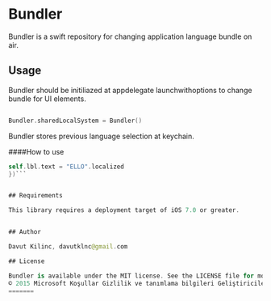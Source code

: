 # Bundler



Bundler is a swift repository for changing application language bundle on air.

## Usage

Bundler should be initiliazed at appdelegate launchwithoptions to change bundle for UI elements.

```Swift

Bundler.sharedLocalSystem = Bundler()

```


Bundler stores previous language selection at keychain. 


####How to use

```Swift Bundler.sharedLocalSystem?.setLanguageWithBlock(.EN, completion: { (settedLanguage) -> () in
self.lbl.text = "ELLO".localized 
})```


## Requirements

This library requires a deployment target of iOS 7.0 or greater.


## Author

Davut Kilinc, davutklnc@gmail.com

## License

Bundler is available under the MIT license. See the LICENSE file for more info.
© 2015 Microsoft Koşullar Gizlilik ve tanımlama bilgileri Geliştiriciler Türkçe
=======
